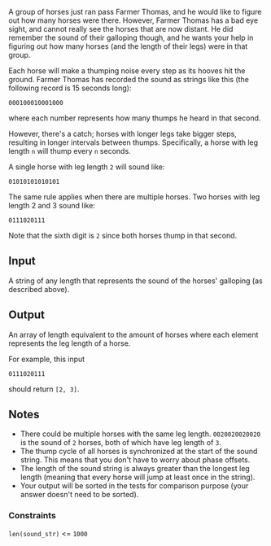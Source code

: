 A group of horses just ran pass Farmer Thomas, and he would like to figure out how many horses were there. However, Farmer Thomas has a bad eye sight, and cannot really see the horses that are now distant. He did remember the sound of their galloping though, and he wants your help in figuring out how many horses (and the length of their legs) were in that group.

Each horse will make a thumping noise every step as its hooves hit the ground. Farmer Thomas has recorded the sound as strings like this (the following record is 15 seconds long):
```
000100010001000
```
where each number represents how many thumps he heard in that second.

However, there's a catch; horses with longer legs take bigger steps, resulting in longer intervals between thumps. Specifically, a horse with leg length `n` will thump every `n` seconds.

A single horse with leg length `2` will sound like:
```
01010101010101
```

The same rule applies when there are multiple horses. Two horses with leg length 2 and 3 sound like:
```
0111020111
```
Note that the sixth digit is `2` since both horses thump in that second.

## Input
A string of any length that represents the sound of the horses' galloping (as described above).

## Output
An array of length equivalent to the amount of horses where each element represents the leg length of a horse.

For example, this input
```
0111020111
```
should return `[2, 3]`.

## Notes
- There could be multiple horses with the same leg length. `0020020020020` is the sound of `2` horses, both of which have leg length of `3`.
- The thump cycle of all horses is synchronized at the start of the sound string. This means that you don't have to worry about phase offsets.
- The length of the sound string is always greater than the longest leg length (meaning that every horse will jump at least once in the string).
- Your output will be sorted in the tests for comparison purpose (your answer doesn't need to be sorted).

### Constraints
`len(sound_str)` <= `1000`
